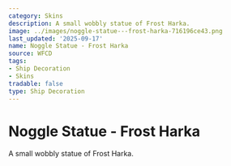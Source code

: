 ```yaml
---
category: Skins
description: A small wobbly statue of Frost Harka.
image: ../images/noggle-statue---frost-harka-716196ce43.png
last_updated: '2025-09-17'
name: Noggle Statue - Frost Harka
source: WFCD
tags:
- Ship Decoration
- Skins
tradable: false
type: Ship Decoration
---
```


# Noggle Statue - Frost Harka

A small wobbly statue of Frost Harka.

